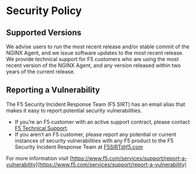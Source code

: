 # Security Policy

## Supported Versions

We advise users to run the most recent release and/or stable commit of the NGINX Agent, and we issue software updates to the most recent release. We provide technical support for F5 customers who are using the most recent version of the NGINX Agent, and any version released within two years of the current release.

## Reporting a Vulnerability

The F5 Security Incident Response Team (F5 SIRT) has an email alias that makes it easy to report potential security vulnerabilities.

* If you’re an F5 customer with an active support contract, please contact [F5 Technical Support](https://www.f5.com/services/support).
* If you aren’t an F5 customer, please report any potential or current instances of security vulnerabilities with any F5 product to the F5 Security Incident Response Team at F5SIRT@f5.com

For more information visit [https://www.f5.com/services/support/report-a-vulnerability](https://www.f5.com/services/support/report-a-vulnerability)